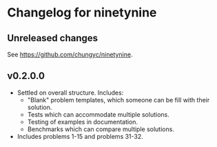 # Changelog for ninetynine

## Unreleased changes

See https://github.com/chungyc/ninetynine.

## v0.2.0.0

*   Settled on overall structure.  Includes:
    *   "Blank" problem templates, which someone can be fill with their solution.
    *   Tests which can accommodate multiple solutions.
    *   Testing of examples in documentation.
    *   Benchmarks which can compare multiple solutions.
*   Includes problems 1-15 and problems 31-32.
